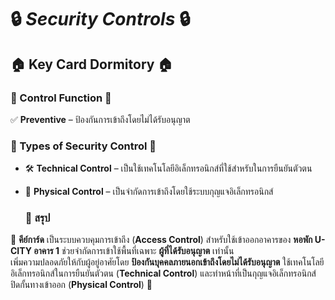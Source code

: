 # 🔒 ***Security Controls*** 🔒
  
## 🏠 Key Card Dormitory 🏠

### 💾 Control Function 💾  
✅ **Preventive** – ป้องกันการเข้าถึงโดยไม่ได้รับอนุญาต  

### 🔹 Types of Security Control 🔹  
- 🛠 **Technical Control** – เป็นใช้เทคโนโลยีอิเล็กทรอนิกส์ที่ใช้สำหรับในการยืนยันตัวตน
- 🚪 **Physical Control** – เป็นจำกัดการเข้าถึงโดยใช้ระบบกุญแจอิเล็กทรอนิกส์

 

  ### 📌 สรุป
  
🔑 **คีย์การ์ด** เป็นระบบควบคุมการเข้าถึง (**Access Control**) สำหรับใช้เข้าออกอาคารของ **หอพัก U-CITY อาคาร 1**  ช่วยจำกัดการเข้าใช้พื้นที่เฉพาะ **ผู้ที่ได้รับอนุญาต** เท่านั้น  
เพิ่มความปลอดภัยให้กับผู้อยู่อาศัยโดย **ป้องกันบุคคลภายนอกเข้าถึงโดยไม่ได้รับอนุญาต** ใช้เทคโนโลยีอิเล็กทรอนิกส์ในการยืนยันตัวตน (**Technical Control**) และทำหน้าที่เป็นกุญแจอิเล็กทรอนิกส์ปิดกั้นทางเข้าออก (**Physical Control**) 🔐




  


